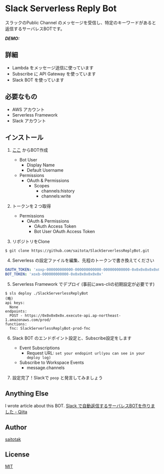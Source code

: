 # Slack Serverless Reply Bot
スラックのPublic Channel のメッセージを受信し、特定のキーワードがあると返信するサーバレスBOTです。

***DEMO:***


## 詳細
- Lambda をメッセージ送信に使っています
- Subscribe に API Gateway を使っています
- Slack BOT を使っています

## 必要なもの
- AWS アカウント
- Serverless Framework
- Slack アカウント

## インストール
1. [ここ](https://api.slack.com/slack-apps) からBOT作成
    - Bot User
        - Display Name
        - Default Username
    - Permissions
        - OAuth & Permissions
            - Scopes
                - channels:history
                - channels:write
2. トークンを２つ取得
    - Permissions
        - OAuth & Permissions
            - OAuth Access Token
            - Bot User OAuth Access Token

3. リポジトリをClone
```
$ git clone https://github.com/saitota/SlackServerlessReplyBot.git
```

4. Serverless の設定ファイルを編集、先程のトークンで書き換えてください
``` sererless.yml
OAUTH_TOKEN: 'xoxp-000000000000-000000000000-000000000000-0x0x0x0x0x0x0x0x0x0x0x0x0x0x0x0x'
BOT_TOKEN: 'xoxb-000000000000-0x0x0x0x0x0x0x'
```

5. Serverless Framework でデプロイ (事前にaws-cliの初期設定が必要です)
```
$ sls deploy ./SlackServerlessReplyBot
(略)
api keys:
  None
endpoints:
  POST - https://0x0x0x0x0x.execute-api.ap-northeast-1.amazonaws.com/prod/
functions:
  fnc: SlackServerlessReplyBot-prod-fnc
```
6. Slack BOT のエンドポイント設定と、Subscribe設定をします
    - Event Subscriptions
        - Request URL: `set your endopint url(you can see in your deploy log)`
    - Subscribe to Workspace Events
        - message.channels

7. 設定完了！Slackで `poop` と発言してみましょう

## Anything Else
I wrote article about this BOT.
[Slack で自動返信するサーバレスBOTを作りました - Qiita](https://qiita.com/saitotak/items/822bf2dce7e3baa25ae0)

## Author
[saitotak](https://qiita.com/saitotak)

## License
[MIT](http://b4b4r07.mit-license.org)

